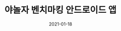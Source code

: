 ---
title: 야놀자 벤치마킹 안드로이드 앱 
description: https://github.com/i960107/softsquared-esther
image : 
date: 2021-01-18
---